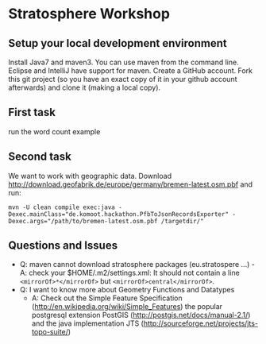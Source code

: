 # Stratosphere Workshop #

## Setup your local development environment ##

Install Java7 and maven3. You can use maven from the command line. Eclipse and IntelliJ have support for maven. Create a GitHub account. Fork this git project (so you have an exact copy of it in your github account afterwards) and clone it (making a local copy).

## First task ##

run the word count example

## Second task ##

We want to work with geographic data. Download http://download.geofabrik.de/europe/germany/bremen-latest.osm.pbf and run:

`mvn -U clean compile exec:java -Dexec.mainClass="de.komoot.hackathon.PfbToJsonRecordsExporter" -Dexec.args="/path/to/bremen-latest.osm.pbf /targetdir/"`


## Questions and Issues ##
  -  Q: maven cannot download stratosphere packages (eu.stratospere ...)
    -  A: check your $HOME/.m2/settings.xml: It should not contain a line `<mirrorOf>*</mirrorOf>` but `<mirrorOf>central</mirrorOf>`.
  - Q: I want to know more about Geometry Functions and Datatypes
    - A: Check out the Simple Feature Specification (http://en.wikipedia.org/wiki/Simple_Features) the popular postgresql extension PostGIS (http://postgis.net/docs/manual-2.1/) and the java implementation JTS (http://sourceforge.net/projects/jts-topo-suite/)

